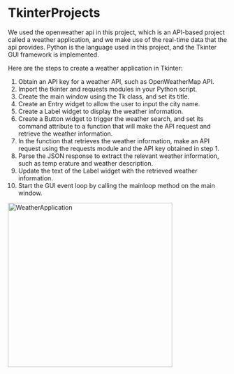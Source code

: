# TkinterProjects
We used the openweather api in this project, which is an API-based project called a weather application, and we make use of the real-time data that the api provides. Python is the language used in this project, and the Tkinter GUI framework is implemented.

Here are the steps to create a weather application in Tkinter:
1) Obtain an API key for a weather API, such as OpenWeatherMap API.
2) Import the tkinter and requests modules in your Python script.
3) Create the main window using the Tk class, and set its title.
4) Create an Entry widget to allow the user to input the city name.
5) Create a Label widget to display the weather information.
6) Create a Button widget to trigger the weather search, and set its command attribute to a function that will make the API request and retrieve the weather information.
7) In the function that retrieves the weather information, make an API request using the requests module and the API key obtained in step 1.
8) Parse the JSON response to extract the relevant weather information, such as temp
erature and weather description.
9) Update the text of the Label widget with the retrieved weather information.
10) Start the GUI event loop by calling the mainloop method on the main window.
<img width="376" alt="WeatherApplication" src="https://user-images.githubusercontent.com/67742127/216394160-c272ecc8-e8d7-4857-9c71-f44a50448fc4.png">


